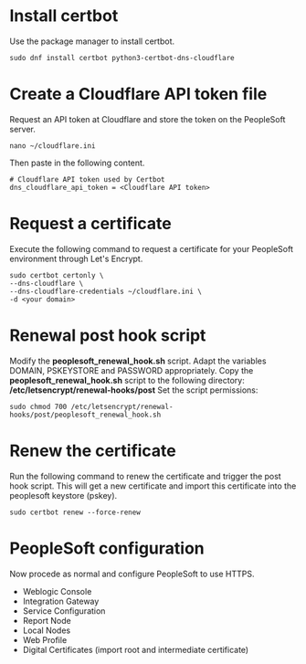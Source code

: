 # Install certbot
Use the package manager to install certbot.
```
sudo dnf install certbot python3-certbot-dns-cloudflare
```

# Create a Cloudflare API token file
Request an API token at Cloudflare and store the token on the PeopleSoft server.
```
nano ~/cloudflare.ini
```
Then paste in the following content.
```
# Cloudflare API token used by Certbot
dns_cloudflare_api_token = <Cloudflare API token>
```

# Request a certificate
Execute the following command to request a certificate for your PeopleSoft environment through Let's Encrypt.
```
sudo certbot certonly \
--dns-cloudflare \
--dns-cloudflare-credentials ~/cloudflare.ini \
-d <your domain>
```

# Renewal post hook script
Modify the **peoplesoft_renewal_hook.sh** script. Adapt the variables DOMAIN, PSKEYSTORE and PASSWORD appropriately.
Copy the **peoplesoft_renewal_hook.sh** script to the following directory: **/etc/letsencrypt/renewal-hooks/post**
Set the script permissions:
```
sudo chmod 700 /etc/letsencrypt/renewal-hooks/post/peoplesoft_renewal_hook.sh
```

# Renew the certificate
Run the following command to renew the certificate and trigger the post hook script. This will get a new certificate and import this certificate into the peoplesoft keystore (pskey).
```
sudo certbot renew --force-renew
```

# PeopleSoft configuration
Now procede as normal and configure PeopleSoft to use HTTPS.
- Weblogic Console
- Integration Gateway
- Service Configuration
- Report Node
- Local Nodes
- Web Profile
- Digital Certificates (import root and intermediate certificate)